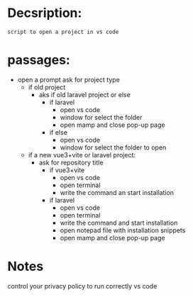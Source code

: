 # Decsription:
    script to open a project in vs code 

# passages:
- open a prompt ask for project type
  - if old project
    - aks if old laravel project or else
      - if laravel
        - open vs code
        - window for select the folder
        - open mamp and close pop-up page
      - if else
        -  open vs code
        -  window for select the folder to open
  - if a new vue3+vite or laravel project:
    - ask for repository title
      - if vue3+vite
        - open vs code
        - open terminal 
        - write the command an start installation
      - if laravel
        - open vs code
        - open terminal
        - write the command and start installation
        - open notepad file with installation snippets
        - open mamp and close pop-up page

# Notes
control your privacy policy to run correctly vs code